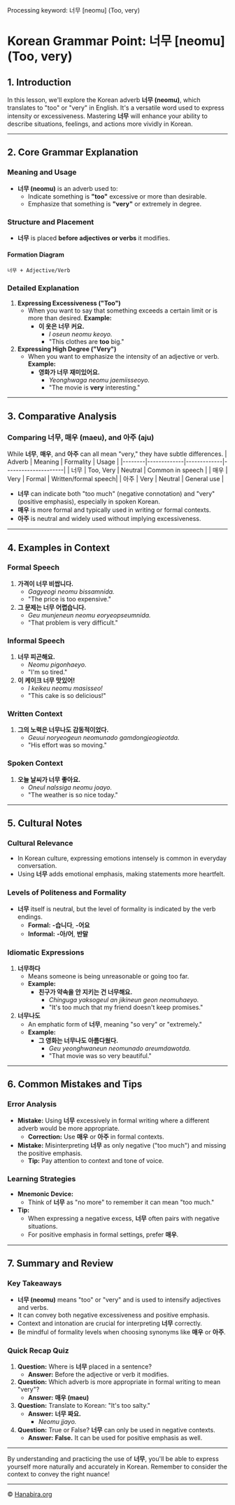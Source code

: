 Processing keyword: 너무 [neomu] (Too, very)
# Korean Grammar Point: 너무 [neomu] (Too, very)

## 1. Introduction
In this lesson, we'll explore the Korean adverb **너무 (neomu)**, which translates to "too" or "very" in English. It's a versatile word used to express intensity or excessiveness. Mastering **너무** will enhance your ability to describe situations, feelings, and actions more vividly in Korean.

---
## 2. Core Grammar Explanation
### Meaning and Usage
- **너무 (neomu)** is an adverb used to:
  - Indicate something is **"too"** excessive or more than desirable.
  - Emphasize that something is **"very"** or extremely in degree.
### Structure and Placement
- **너무** is placed **before adjectives or verbs** it modifies.
#### Formation Diagram
```
너무 + Adjective/Verb
```
### Detailed Explanation
1. **Expressing Excessiveness ("Too")**
   - When you want to say that something exceeds a certain limit or is more than desired.
     **Example:**
     - **이 옷은 너무 커요.**
       - *I oseun neomu keoyo.*
       - "This clothes are **too** big."
2. **Expressing High Degree ("Very")**
   - When you want to emphasize the intensity of an adjective or verb.
     **Example:**
     - **영화가 너무 재미있어요.**
       - *Yeonghwaga neomu jaemiisseoyo.*
       - "The movie is **very** interesting."
---
## 3. Comparative Analysis
### Comparing **너무**, **매우 (maeu)**, and **아주 (aju)**
While **너무**, **매우**, and **아주** can all mean "very," they have subtle differences.
| Adverb | Meaning     | Formality   | Usage               |
|--------|-------------|-------------|---------------------|
| 너무   | Too, Very   | Neutral     | Common in speech    |
| 매우   | Very        | Formal      | Written/formal speech|
| 아주   | Very        | Neutral     | General use         |
- **너무** can indicate both "too much" (negative connotation) and "very" (positive emphasis), especially in spoken Korean.
- **매우** is more formal and typically used in writing or formal contexts.
- **아주** is neutral and widely used without implying excessiveness.
---
## 4. Examples in Context
### Formal Speech
1. **가격이 너무 비쌉니다.**
   - *Gagyeogi neomu bissamnida.*
   - "The price is too expensive."
2. **그 문제는 너무 어렵습니다.**
   - *Geu munjeneun neomu eoryeopseumnida.*
   - "That problem is very difficult."
### Informal Speech
1. **너무 피곤해요.**
   - *Neomu pigonhaeyo.*
   - "I'm so tired."
2. **이 케이크 너무 맛있어!**
   - *I keikeu neomu masisseo!*
   - "This cake is so delicious!"
### Written Context
1. **그의 노력은 너무나도 감동적이었다.**
   - *Geuui noryeogeun neomunado gamdongjeogieotda.*
   - "His effort was so moving."
### Spoken Context
1. **오늘 날씨가 너무 좋아요.**
   - *Oneul nalssiga neomu joayo.*
   - "The weather is so nice today."
---
## 5. Cultural Notes
### Cultural Relevance
- In Korean culture, expressing emotions intensely is common in everyday conversation.
- Using **너무** adds emotional emphasis, making statements more heartfelt.
### Levels of Politeness and Formality
- **너무** itself is neutral, but the level of formality is indicated by the verb endings.
  - **Formal:** **-습니다**, **-어요**
  - **Informal:** **-아/어**, **반말**
### Idiomatic Expressions
1. **너무하다**
   - Means someone is being unreasonable or going too far.
   - **Example:**
     - **친구가 약속을 안 지키는 건 너무해요.**
       - *Chinguga yaksogeul an jikineun geon neomuhaeyo.*
       - "It's too much that my friend doesn't keep promises."
2. **너무나도**
   - An emphatic form of **너무**, meaning "so very" or "extremely."
   - **Example:**
     - **그 영화는 너무나도 아름다웠다.**
       - *Geu yeonghwaneun neomunado areumdawotda.*
       - "That movie was so very beautiful."
---
## 6. Common Mistakes and Tips
### Error Analysis
- **Mistake:** Using **너무** excessively in formal writing where a different adverb would be more appropriate.
  - **Correction:** Use **매우** or **아주** in formal contexts.
- **Mistake:** Misinterpreting **너무** as only negative ("too much") and missing the positive emphasis.
  - **Tip:** Pay attention to context and tone of voice.
### Learning Strategies
- **Mnemonic Device:**
  - Think of **너무** as "no more" to remember it can mean "too much."
- **Tip:**
  - When expressing a negative excess, **너무** often pairs with negative situations.
  - For positive emphasis in formal settings, prefer **매우**.
---
## 7. Summary and Review
### Key Takeaways
- **너무 (neomu)** means "too" or "very" and is used to intensify adjectives and verbs.
- It can convey both negative excessiveness and positive emphasis.
- Context and intonation are crucial for interpreting **너무** correctly.
- Be mindful of formality levels when choosing synonyms like **매우** or **아주**.
### Quick Recap Quiz
1. **Question:** Where is **너무** placed in a sentence?
   - **Answer:** Before the adjective or verb it modifies.
2. **Question:** Which adverb is more appropriate in formal writing to mean "very"?
   - **Answer:** **매우 (maeu)**
3. **Question:** Translate to Korean: "It's too salty."
   - **Answer:** **너무 짜요.**
     - *Neomu jjayo.*
4. **Question:** True or False? **너무** can only be used in negative contexts.
   - **Answer:** **False.** It can be used for positive emphasis as well.
---
By understanding and practicing the use of **너무**, you'll be able to express yourself more naturally and accurately in Korean. Remember to consider the context to convey the right nuance!

---
© [Hanabira.org](https://hanabira.org)
